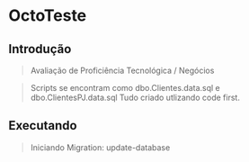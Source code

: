 # OctoTeste

## Introdução

> Avaliação de Proficiência Tecnológica / Negócios


> Scripts se encontram como dbo.Clientes.data.sql e dbo.ClientesPJ.data.sql
> Tudo criado utlizando code first.

## Executando

> Iniciando Migration: update-database
